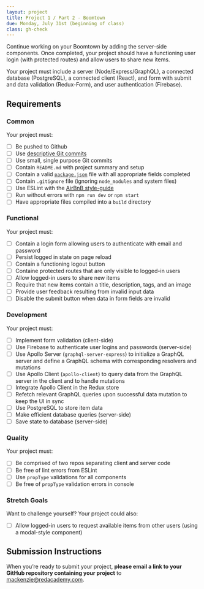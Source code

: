 ```yaml
---
layout: project
title: Project 1 / Part 2 - Boomtown
due: Monday, July 31st (beginning of class)
class: gh-check
---
```


Continue working on your Boomtown by adding the server-side components. Once completed, your project should have a functioning user login (with protected routes) and allow users to share new items.

Your project must include a server (Node/Express/GraphQL), a connected database (PostgreSQL), a connected client (React), and form with submit and data validation (Redux-Form), and user authentication (Firebase).

## Requirements

### Common

Your project must:

- [ ] Be pushed to Github 
- [ ] Use [descriptive Git commits](http://chris.beams.io/posts/git-commit/)
- [ ] Use small, single purpose Git commits
- [ ] Contain `README.md` with project summary and setup
- [ ] Contain a valid [`package.json`](http://browsenpm.org/package.json) file with all appropriate fields completed
- [ ] Contain `.gitignore` file (ignoring `node_modules` and system files)
- [ ] Use ESLint with the [AirBnB style-guide](https://github.com/airbnb/javascript)
- [ ] Run without errors with `npm run dev` or `npm start`
- [ ] Have appropriate files compiled into a `build` directory

### Functional

Your project must:

- [ ] Contain a login form allowing users to authenticate with email and password
- [ ] Persist logged in state on page reload
- [ ] Contain a functioning logout button
- [ ] Containe protected routes that are only visible to logged-in users
- [ ] Allow logged-in users to share new items
- [ ] Require that new items contain a title, description, tags, and an image
- [ ] Provide user feedback resulting from invalid input data
- [ ] Disable the submit button when data in form fields are invalid

### Development

Your project must:

- [ ] Implement form validation (client-side)
- [ ] Use Firebase to authenticate user logins and passwords (server-side)
- [ ] Use Apollo Server (`graphql-server-express`) to initialize a GraphQL server and define a GraphQL schema with corresponding resolvers and mutations
- [ ] Use Apollo Client (`apollo-client`) to query data from the GraphQL server in the client and to handle mutations
- [ ] Integrate Apollo Client in the Redux store
- [ ] Refetch relevant GraphQL queries upon successful data mutation to keep the UI in sync
- [ ] Use PostgreSQL to store item data
- [ ] Make efficient database queries (server-side)
- [ ] Save state to database (server-side)

### Quality

Your project must:

- [ ] Be comprised of two repos separating client and server code
- [ ] Be free of lint errors from ESLint
- [ ] Use `propType` validations for all components
- [ ] Be free of `propType` validation errors in console

### Stretch Goals

Want to challenge yourself? Your project could also:

- [ ] Allow logged-in users to request available items from other users (using a modal-style component)

## Submission Instructions

When you’re ready to submit your project, **please email a link to your GitHub repository containing your project** to mackenzie@redacademy.com.
